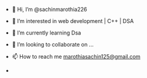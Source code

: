 - 👋 Hi, I’m @sachinmarothia226
- 👀 I’m interested in web development | C++ |  DSA
- 🌱 I’m currently learning Dsa
- 💞️ I’m looking to collaborate on ...
- 📫 How to reach me marothiasachin125@gmail.com

- 

<!---
sachinmarothia226/sachinmarothia226 is a ✨ special ✨ repository because its `README.md` (this file) appears on your GitHub profile.
You can click the Preview link to take a look at your changes.
--->
